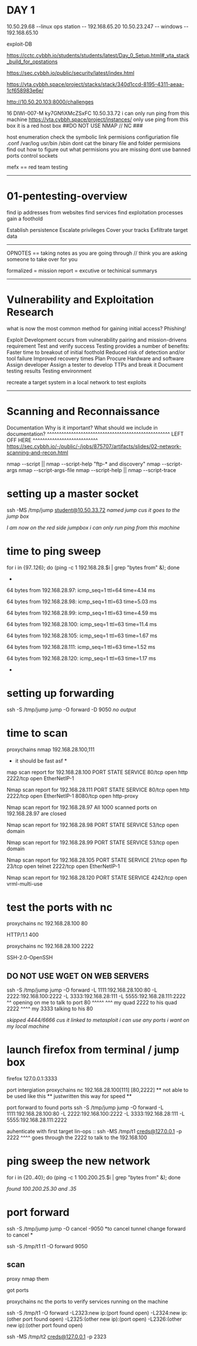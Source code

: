 # DAY 1 #
10.50.29.68 --linux ops station -- 192.168.65.20
10.50.23.247 -- windows -- 192.168.65.10

exploit-DB 

https://cctc.cybbh.io/students/students/latest/Day_0_Setup.html#_vta_stack_build_for_opstations

https://sec.cybbh.io/public/security/latest/index.html

https://vta.cybbh.space/project/stacks/stack/340d1ccd-8195-4311-aeaa-1cf658983e6e/

http://10.50.20.103:8000/challenges


16	DIWI-007-M	ky7GNfiXMcZSxFC	10.50.33.72   i can only run ping from this machine    https://vta.cybbh.space/project/instances/
only use ping from this box 
it is a red host box ##DO NOT USE NMAP // NC ###

host enumeration 
check the symbolic link permisions
configuriation file .conf /var/log usr/bin /sbin dont cat the binary 
file and folder permisions 
find out how to figure out what permisions you are missing
dont use banned ports 
control sockets 

mefx == red team testing 
___________________________________________________________________________________________________________________________________________________________________________________________

# 01-pentesting-overview #

find ip addresses from websites 
find services 
find exploitation processes 
gain a foothold 


Establish persistence
Escalate privileges
Cover your tracks
Exfiltrate target data

------------------------------------------------------------------------------------------------------------------------------------------------------------------------------------------

OPNOTES == taking notes as you are going through // think you are asking someone to take over for you 

formalized = mission report = excutive or techinical summarys 

-----------------------------------------------------------------------------------------------------------------------------------------------------------------------------------------

# Vulnerability and Exploitation Research #

what is now the most common method for gaining initial access?
Phishing!

Exploit Development occurs from vulnerability pairing and mission-drivens requirement
Test and verify success
Testing provides a number of benefits:
Faster time to breakout of initial foothold
Reduced risk of detection and/or tool failure
Improved recovery times
Plan
Procure Hardware and software
Assign developer
Assign a tester to develop TTPs and break it
Document testing results
Testing environment

recreate a target system in a local network to test exploits 

------------------------------------------------------------------

# Scanning and Reconnaissance #


Documentation
Why is it important?
What should we include in documentation?
^^^^^^^^^^^^^^^^^^^^^^^^^^^^^^^^^^^^^^^^^^^^^^^^^^^ LEFT OFF HERE ^^^^^^^^^^^^^^^^^^^^^^^^^^^ https://sec.cybbh.io/-/public/-/jobs/875707/artifacts/slides/02-network-scanning-and-recon.html



nmap --script <filename>|<category>|<directory>
nmap --script-help "ftp-* and discovery"
nmap --script-args <args>
nmap --script-args-file <filename>
nmap --script-help <filename>|<category>|<directory>
nmap --script-trace


# setting up a master socket #

ssh -MS /tmp/jump student@10.50.33.72 *named jump cus it goes to the jump box* 

*I am now on the red side jumpbox i can only run ping from this machine*

# time to ping sweep

for i in {97..126}; do (ping -c 1 192.168.28.$i | grep "bytes from" &); done

-
64 bytes from 192.168.28.97: icmp_seq=1 ttl=64 time=4.14 ms

64 bytes from 192.168.28.98: icmp_seq=1 ttl=63 time=5.03 ms

64 bytes from 192.168.28.99: icmp_seq=1 ttl=63 time=4.59 ms

64 bytes from 192.168.28.100: icmp_seq=1 ttl=63 time=11.4 ms

64 bytes from 192.168.28.105: icmp_seq=1 ttl=63 time=1.67 ms

64 bytes from 192.168.28.111: icmp_seq=1 ttl=63 time=1.52 ms

64 bytes from 192.168.28.120: icmp_seq=1 ttl=63 time=1.17 ms

-

# setting up forwarding  

ssh -S /tmp/jump jump -O forward -D 9050 *no output*

# time to scan 

proxychains nmap 192.168.28.100,111
* it should be fast asf *
  
map scan report for 192.168.28.100
PORT     STATE SERVICE
80/tcp   open  http
2222/tcp open  EtherNetIP-1

Nmap scan report for 192.168.28.111
PORT     STATE SERVICE
80/tcp   open  http
2222/tcp open  EtherNetIP-1
8080/tcp open  http-proxy

Nmap scan report for 192.168.28.97
All 1000 scanned ports on 192.168.28.97 are closed

Nmap scan report for 192.168.28.98
PORT   STATE SERVICE
53/tcp open  domain

Nmap scan report for 192.168.28.99
PORT   STATE SERVICE
53/tcp open  domain

Nmap scan report for 192.168.28.105
PORT     STATE SERVICE
21/tcp   open  ftp
23/tcp   open  telnet
2222/tcp open  EtherNetIP-1

Nmap scan report for 192.168.28.120
PORT     STATE SERVICE
4242/tcp open  vrml-multi-use



# test the ports with nc #

 proxychains nc 192.168.28.100 80

 HTTP/1.1 400 

 proxychains nc 192.168.28.100 2222

SSH-2.0-OpenSSH
 
## DO NOT USE WGET ON WEB SERVERS ##


ssh -S /tmp/jump jump -O forward  -L 1111:192.168.28.100:80 -L 2222:192.168.100:2222 -L 3333:192.168.28:111 -L 5555:192.168.28.111:2222
                            ^^ opening on me to talk to port 80 ^^^^^                               ^^^
                                                                      my quad 2222 to his quad 2222   ^^^^
                                                                                                          my 3333 talking to his 80 

*skipped 4444/6666 cus it linked to metasploit*
*i can use any ports i want on my local machine*


# launch firefox from terminal / jump box #
firefox
127.0.0.1:3333 



port intergiation 
proxychains nc 192.168.28.100[111] [80,2222] ** not able to be used like this ** justwritten this way for speed **

port forward to found ports 
ssh -S /tmp/jump jump -O forward  -L 1111:192.168.28.100:80 -L 2222:192.168.100:2222 -L 3333:192.168.28:111 -L 5555:192.168.28.111:2222

auhenticate with first target 
lin-ops :: ssh -MS /tmp/t1 creds@127.0.0.1 -p 2222
                                                ^^^^ goes through the 2222 to talk to the 192.168.100

# ping sweep the new network

for i in {20..40}; do (ping -c 1 100.200.25.$i | grep "bytes from" &); done

*found 100.200.25.30 and .35*

# port forward 



ssh -S /tmp/jump jump -O cancel -9050  *to cancel tunnel change forward to cancel *

ssh -S /tmp/t1 t1 -O forward 9050 

## scan 
proxy nmap them 

got ports 

proxychains nc the ports to verify services running on the machine 

ssh -S /tmp/t1 -O forward -L2323:new ip:(port found open) -L2324:new ip:(other port found open) -L2325:(other new ip):(port open) -L2326:(other new ip):(other port found open)

ssh -MS /tmp/t2 creds@127.0.0.1 -p 2323

